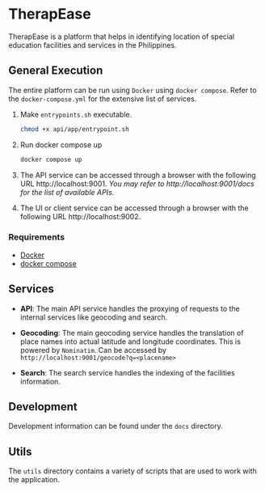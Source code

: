 # TherapEase

TherapEase is a platform that helps in identifying location of special education facilities and services in the Philippines.

## General Execution

The entire platform can be run using `Docker` using `docker compose`. Refer to the `docker-compose.yml` for the extensive list of services.

1. Make `entrypoints.sh` executable.

   ```bash
   chmod +x api/app/entrypoint.sh
   ```

2. Run docker compose up

   ```bash
   docker compose up
   ```

3. The API service can be accessed through a browser with the following URL http://localhost:9001. _You may refer to http://localhost:9001/docs for the list of available APIs._

4. The UI or client service can be accessed through a browser with the following URL http://localhost:9002.

### Requirements

- [Docker](https://docs.docker.com/desktop/wsl/)
- [docker compose](https://docs.docker.com/compose/install/)

## Services

- **API**: The main API service handles the proxying of requests to the internal services like geocoding and search.

- **Geocoding**: The main geocoding service handles the translation of place names into actual latitude and longitude coordinates. This is powered by `Nominatim`. Can be accessed by `http://localhost:9001/geocode?q=<placename>`

- **Search**: The search service handles the indexing of the facilities information.

## Development

Development information can be found under the `docs` directory.

## Utils

The `utils` directory contains a variety of scripts that are used to work with the application.
